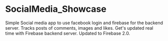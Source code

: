 # SocialMedia_Showcase

Simple Social media app to use facebook login and firebase for the backend server. 
Tracks posts of comments, images and likes. Get's updated real time with Firebase backend server. 
Updated to Firebase 2.0.
